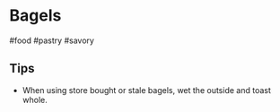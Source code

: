 # Bagels
#food #pastry #savory


## Tips
- When using store bought or stale bagels, wet the outside and toast whole.